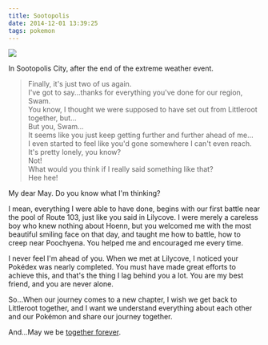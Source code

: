 ```yaml
---
title: Sootopolis
date: 2014-12-01 13:39:25
tags: pokemon
---
```


![][image-1]

In Sootopolis City, after the end of the extreme weather event.

> Finally, it's just two of us again.  
> I've got to say...thanks for everything you've done for our region, Swam.  
> You know, I thought we were supposed to have set out from Littleroot together, but...  
> But you, Swam...  
> It seems like you just keep getting further and further ahead of me...  
> I even started to feel like you'd gone somewhere I can't even reach.  
> It's pretty lonely, you know?  
> Not!  
> What would you think if I really said something like that?  
> Hee hee!

My dear May. Do you know what I'm thinking?

I mean, everything I were able to have done, begins with our first battle near the pool of Route 103, just like you said in Lilycove. I were merely a careless boy who knew nothing about Hoenn, but you welcomed me with the most beautiful smiling face on that day, and taught me how to battle, how to creep near Poochyena. You helped me and encouraged me every time.

I never feel I'm ahead of you. When we met at Lilycove, I noticed your Pokédex was nearly completed. You must have made great efforts to achieve this, and that's the thing I lag behind you a lot. You are my best friend, and you are never alone.

So...When our journey comes to a new chapter, I wish we get back to Littleroot together, and I want we understand everything about each other and our Pokémon and share our journey together.

And...May we be [together forever][1].

[1]:	http://wiki.52poke.com/wiki/Together_Forever

[image-1]:	https://65.media.tumblr.com/0c5b56eb3988a7aedd60906883cfbe71/tumblr_nfv5ebOZfY1qgnefzo1_r3_1280.jpg